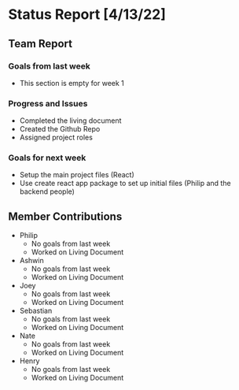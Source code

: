 # Status Report [4/13/22]
## Team Report
### Goals from last week
* This section is empty for week 1

### Progress and Issues
* Completed the living document
* Created the Github Repo
* Assigned project roles

### Goals for next week
* Setup the main project files (React)
* Use create react app package to set up initial files (Philip and the backend people)

## Member Contributions
* Philip
	* No goals from last week
	* Worked on Living Document
* Ashwin
	* No goals from last week
	* Worked on Living Document
* Joey
	* No goals from last week
	* Worked on Living Document
* Sebastian
	* No goals from last week
	* Worked on Living Document
* Nate
	* No goals from last week
	* Worked on Living Document
* Henry
	* No goals from last week
	* Worked on Living Document
